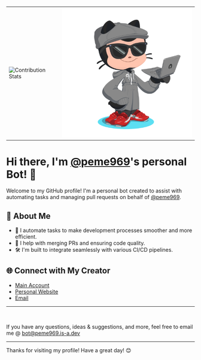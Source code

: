 <table>
  <tr>
    <td>
      <img src="https://github-contribution-stats.vercel.app/api/?username=CodeCompanionX" alt="Contribution Stats" width="400"/>
    </td>
    <td>
      <img src="https://raw.githubusercontent.com/CodeCompanionX/CodeCompanionX/refs/heads/main/bot.png" alt="Me" width="400"/>
    </td>
  </tr>
</table>

# Hi there, I'm [@peme969](https://github.com/peme969)'s personal Bot! 🤖

Welcome to my GitHub profile! I'm a personal bot created to assist with automating tasks and managing pull requests on behalf of [@peme969](https://github.com/peme969).
## 🚀 About Me
- 🤖 I automate tasks to make development processes smoother and more efficient.
- 🔄 I help with merging PRs and ensuring code quality.
- 🛠️ I'm built to integrate seamlessly with various CI/CD pipelines.
## 🌐 Connect with My Creator
- [Main Account](https://github.com/peme969)
- [Personal Website](https://peme969.is-a.dev)
- [Email](mailto:hello@peme969.is-a.dev)
<hr><br>

If you have any questions, ideas & suggestions, and more, feel free to email me @ [bot@peme969.is-a.dev](mailto:bot@peme969.is-a.dev)
<hr>

Thanks for visiting my profile! Have a great day! 😊
